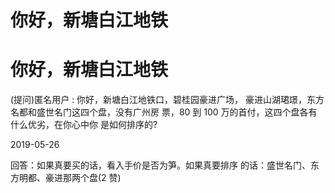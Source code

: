 # 你好，新塘白江地铁

# 你好，新塘白江地铁

(提问)匿名用户 : 你好，新塘白江地铁口，碧桂园豪进广场， 豪进山湖珺璟，东方名都和盛世名门这四个盘，没有广州房 票，80 到 100 万的首付，这四个盘各有什么优劣，在你心中你 是如何排序的?

2019-05-26

回答：如果真要买的话，看入手价是否为笋。如果真要排序 的话：盛世名门、东方明都、豪进那两个盘(2 赞)